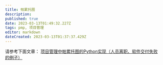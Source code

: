 ```yaml
---
title: 帕累托图
description: 
published: true
date: 2023-03-13T01:49:32.227Z
tags: pmp, 项目管理
editor: markdown
dateCreated: 2023-03-13T01:37:37.429Z
---
```


请参考下面文章：
[项目管理中帕累托图的Python实现（人员离职、软件交付失败的例子）](/开发技术/python/应用实践/项目管理/项目管理中帕累托图的Python实现（人员离职、软件交付失败的例子）)